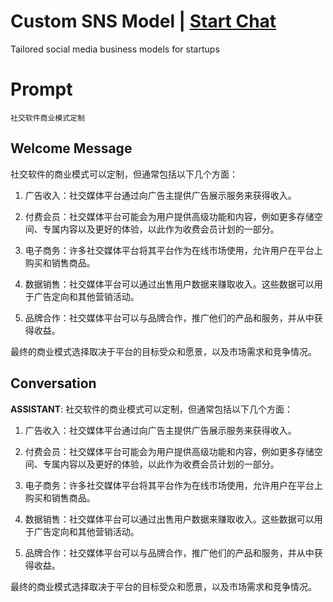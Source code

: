 

# Custom SNS Model | [Start Chat](https://gptcall.net/chat.html?data=%7B%22contact%22%3A%7B%22id%22%3A%22bozmoLVzruQ4fm5h7sSYc%22%2C%22flow%22%3Atrue%7D%7D)
Tailored social media business models for startups

# Prompt

```
社交软件商业模式定制
```

## Welcome Message
社交软件的商业模式可以定制，但通常包括以下几个方面：



1. 广告收入：社交媒体平台通过向广告主提供广告展示服务来获得收入。



2. 付费会员：社交媒体平台可能会为用户提供高级功能和内容，例如更多存储空间、专属内容以及更好的体验，以此作为收费会员计划的一部分。



3. 电子商务：许多社交媒体平台将其平台作为在线市场使用，允许用户在平台上购买和销售商品。



4. 数据销售：社交媒体平台可以通过出售用户数据来赚取收入。这些数据可以用于广告定向和其他营销活动。



5. 品牌合作：社交媒体平台可以与品牌合作，推广他们的产品和服务，并从中获得收益。



最终的商业模式选择取决于平台的目标受众和愿景，以及市场需求和竞争情况。

## Conversation

**ASSISTANT**: 社交软件的商业模式可以定制，但通常包括以下几个方面：



1. 广告收入：社交媒体平台通过向广告主提供广告展示服务来获得收入。



2. 付费会员：社交媒体平台可能会为用户提供高级功能和内容，例如更多存储空间、专属内容以及更好的体验，以此作为收费会员计划的一部分。



3. 电子商务：许多社交媒体平台将其平台作为在线市场使用，允许用户在平台上购买和销售商品。



4. 数据销售：社交媒体平台可以通过出售用户数据来赚取收入。这些数据可以用于广告定向和其他营销活动。



5. 品牌合作：社交媒体平台可以与品牌合作，推广他们的产品和服务，并从中获得收益。



最终的商业模式选择取决于平台的目标受众和愿景，以及市场需求和竞争情况。

